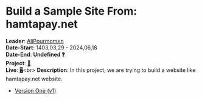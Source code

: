 # Build a Sample Site From: hamtapay.net
**Leader**: [AliPourmomen](https://pythonostad.ir/teacher/alipourmomen/)<br>
**Date-Start**: 1403,03,29 - 2024,06,18<br>
**Date-End**: **Undefined ❓**<br>
**Project**: [🎲](https://amirhossein-github.github.io/teacher-khateri/side-projects/sampleSite/README.md)<br>
**Live**: [🖥️](https://amirhossein-github.github.io/teacher-khateri/side-projects/sampleSite(hamtapay.net)/version/v1/easy-trade/index.html)<br>
**Description**: In this project, we are trying to build a website like hamtapay.net website.

- [Version One (v1)](https://github.com/amirhossein-github/teacher-khateri/blob/main/side-projects/sampleSite/easy-trade/version/version/v1/README.md)